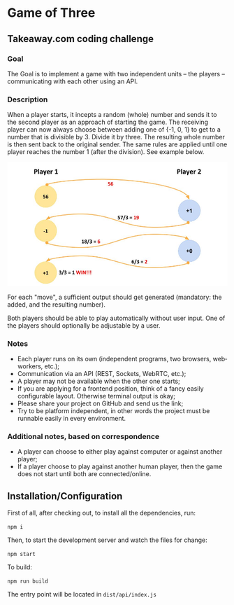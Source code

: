 # Game of Three

## Takeaway.com coding challenge

### Goal
The Goal is to implement a game with two independent units – the players – communicating with each other using an API.

### Description
When a player starts, it incepts a random (whole) number and sends it to the second player as an approach of starting the game. The receiving player can now always choose between adding one of​ {­-1, 0, 1} to get to a number that is divisible by​ 3. Divide it by three. The resulting whole number is then sent back to the original sender. The same rules are applied until one player reaches the number 1 (after the division). See example below.

![Scheme](scheme.png)

For each "move", a sufficient output should get generated (mandatory: the added, and the resulting number).

Both players should be able to play automatically without user input. One of the players should optionally be adjustable by a user.

### Notes
- Each player runs on its own (independent programs, two browsers, web‐workers, etc.);
- Communication via an API (REST, Sockets, WebRTC, etc.);
- A player may not be available when the other one starts;
- If you are applying for a frontend position, think of a fancy​ easily​ configurable layout. Otherwise terminal output is okay;
- Please share your project on GitHub and send us the link;
- Try to be platform independent, in other words the project must be runnable easily in every environment.

### Additional notes, based on correspondence
- A player can choose to either play against computer or against another player;
- If a player choose to play against another human player, then the game does not start until both are connected/online.

## Installation/Configuration
First of all, after checking out, to install all the dependencies, run:

`npm i`

Then, to start the development server and watch the files for change:

`npm start`

To build:

`npm run build`

The entry point will be located in `dist/api/index.js`
